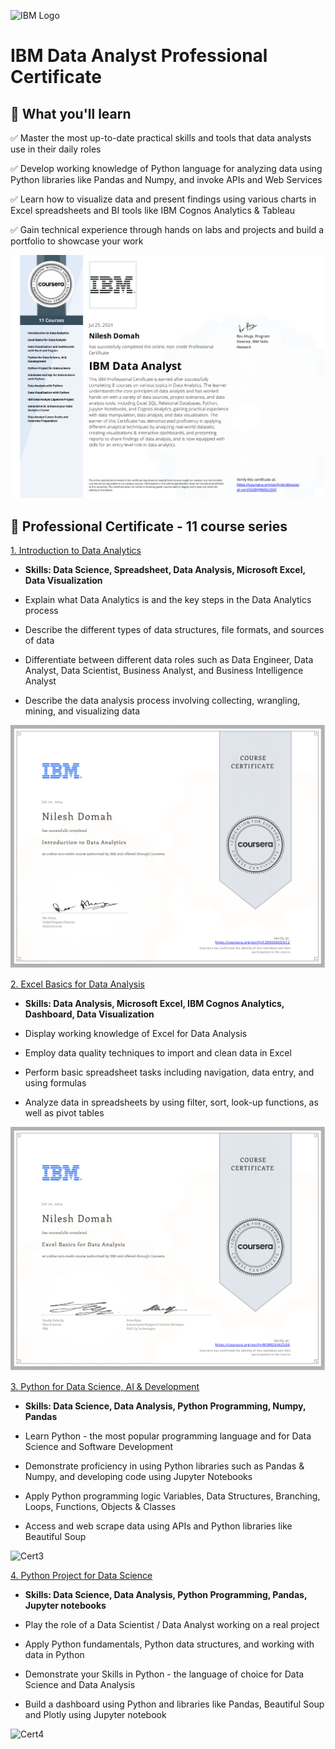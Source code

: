 ![IBM Logo](https://github.com/ndomah/IBM-Data-Analyst-Professional-Certificate/blob/main/IBM%20Logo.png)
# IBM Data Analyst Professional Certificate
## 🧠 What you'll learn
✅ Master the most up-to-date practical skills and tools that data analysts use in their daily roles

✅ Develop working knowledge of Python language for analyzing data using Python libraries like Pandas and Numpy, and invoke APIs and Web Services

✅ Learn how to visualize data and present findings using various charts in Excel spreadsheets and BI tools like IBM Cognos Analytics & Tableau

✅ Gain technical experience through hands on labs and projects and build a portfolio to showcase your work

![IBM Cert](https://github.com/ndomah/IBM-Data-Analyst-Professional-Certificate/blob/main/IBM%20Data%20Analyst%20Certificate.png)

## 📜 Professional Certificate - 11 course series
[1. Introduction to Data Analytics](https://github.com/ndomah/IBM-Data-Analyst-Professional-Certificate/tree/main/01.%20Introduction%20to%20Data%20Analytics)

- **Skills: Data Science, Spreadsheet, Data Analysis, Microsoft Excel, Data Visualization**
  
- Explain what Data Analytics is and the key steps in the Data Analytics process

- Describe the different types of data structures, file formats, and sources of data
  
- Differentiate between different data roles such as Data Engineer, Data Analyst, Data Scientist, Business Analyst, and Business Intelligence Analyst
  
- Describe the data analysis process involving collecting, wrangling, mining, and visualizing data

![Cert1](https://github.com/ndomah/IBM-Data-Analyst-Professional-Certificate/blob/main/01.%20Introduction%20to%20Data%20Analytics/Introduction%20to%20Data%20Analytics%20Certificate-1.png)

[2. Excel Basics for Data Analysis](https://github.com/ndomah/IBM-Data-Analyst-Professional-Certificate/tree/main/02.%20Excel%20Basics%20for%20Data%20Analysis)

- **Skills: Data Analysis, Microsoft Excel, IBM Cognos Analytics, Dashboard, Data Visualization**

- Display working knowledge of Excel for Data Analysis

- Employ data quality techniques to import and clean data in Excel

- Perform basic spreadsheet tasks including navigation, data entry, and using formulas

- Analyze data in spreadsheets by using filter, sort, look-up functions, as well as pivot tables

![Cert2](https://github.com/ndomah/IBM-Data-Analyst-Professional-Certificate/blob/main/02.%20Excel%20Basics%20for%20Data%20Analysis/Excel%20Basics%20for%20Data%20Analysis%20Certificate-1.png)

[3. Python for Data Science, AI & Development](https://github.com/ndomah/IBM-Data-Analyst-Professional-Certificate/tree/main/03.%20Data%20Visualization%20and%20Dashboards%20with%20Excel%20and%20Cognos)

- **Skills: Data Science, Data Analysis, Python Programming, Numpy, Pandas**

- Learn Python - the most popular programming language and for Data Science and Software Development

- Demonstrate proficiency in using Python libraries such as Pandas & Numpy, and developing code using Jupyter Notebooks

- Apply Python programming logic Variables, Data Structures, Branching, Loops, Functions, Objects & Classes

- Access and web scrape data using APIs and Python libraries like Beautiful Soup

![Cert3]()

[4. Python Project for Data Science](https://github.com/ndomah/IBM-Data-Analyst-Professional-Certificate/tree/main/04.%20Python%20for%20Data%20Science%2C%20AI%20%26%20Development)

- **Skills: Data Science, Data Analysis, Python Programming, Pandas, Jupyter notebooks**

- Play the role of a Data Scientist / Data Analyst working on a real project

- Apply Python fundamentals, Python data structures, and working with data in Python

- Demonstrate your Skills in Python - the language of choice for Data Science and Data Analysis

- Build a dashboard using Python and libraries like Pandas, Beautiful Soup and Plotly using Jupyter notebook

![Cert4]()


